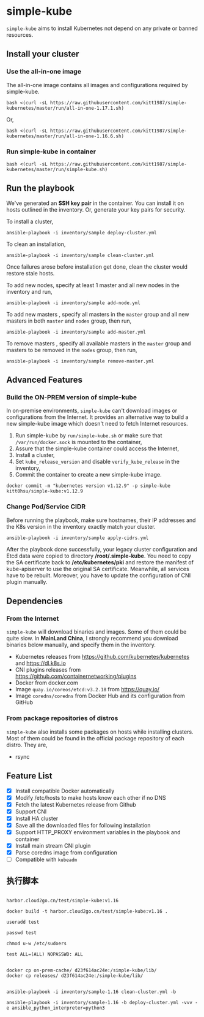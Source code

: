 # simple-kube

`simple-kube` aims to install Kubernetes not depend on any private or banned resources.

## Install your cluster

### Use the all-in-one image

The all-in-one image contains all images and configurations required by simple-kube.

```
bash <(curl -sL https://raw.githubusercontent.com/kitt1987/simple-kubernetes/master/run/all-in-one-1.17.1.sh)
```

Or,

```
bash <(curl -sL https://raw.githubusercontent.com/kitt1987/simple-kubernetes/master/run/all-in-one-1.16.6.sh)
```

### Run simple-kube in container

```
bash <(curl -sL https://raw.githubusercontent.com/kitt1987/simple-kubernetes/master/run/simple-kube.sh)
```

## Run the playbook

We've generated an **SSH key pair** in the container. You can install it on hosts outlined in the inventory. Or, generate your key pairs for security. 

To install a cluster,

```
ansible-playbook -i inventory/sample deploy-cluster.yml
```

To clean an installation,

```
ansible-playbook -i inventory/sample clean-cluster.yml
```

Once failures arose before installation get done, clean the cluster would restore stale hosts.

To add new nodes, specify at least 1 master and all new nodes in the inventory and run,

```
ansible-playbook -i inventory/sample add-node.yml
```

To add new masters , specify all masters in the `master` group and all new masters in both `master` and `nodes` group, then run,

```
ansible-playbook -i inventory/sample add-master.yml
```

To remove masters , specify all available masters in the `master` group and masters to be removed in the `nodes` group, then run,

```
ansible-playbook -i inventory/sample remove-master.yml
```

## Advanced Features

### Build the ON-PREM version of simple-kube 

In on-premise environments, `simple-kube` can't download images or configurations from the Internet. It provides an alternative way to build a new simple-kube image which doesn't need to fetch Internet resources. 

1. Run simple-kube by `run/simple-kube.sh` or make sure that `/var/run/docker.sock` is mounted to the container,
2. Assure that the simple-kube container could access the Internet,
3. Install a cluster,
4. Set `kube_release_version` and disable `verify_kube_release` in the inventory,
4. Commit the container to create a new simple-kube image.

```
docker commit -m "kubernetes version v1.12.9" -p simple-kube kitt0hsu/simple-kube:v1.12.9
```

### Change Pod/Service CIDR

Before running the playbook, make sure hostnames, their IP addresses and the K8s version in the inventory exactly match your cluster.

```
ansible-playbook -i inventory/sample apply-cidrs.yml
```

After the playbook done successfully, your legacy cluster configuration and Etcd data were copied to directory **/root/.simple-kube**. You need to copy the SA certificate back to **/etc/kubernetes/pki** and restore the manifest of kube-apiserver to use the original SA certificate. Meanwhile, all services have to be rebuilt. Moreover, you have to update the configuration of CNI plugin manually.

## Dependencies

### From the Internet

`simple-kube` will download binaries and images. Some of them could be quite slow. In **MainLand China**, I strongly recommend you download binaries below manually, and specify them in the inventory. 

* Kubernetes releases from https://github.com/kubernetes/kubernetes and https://dl.k8s.io
* CNI plugins releases from https://github.com/containernetworking/plugins
* Docker from docker.com
* Image `quay.io/coreos/etcd:v3.2.18` from https://quay.io/
* Image `coredns/coredns` from Docker Hub and its configuration from GitHub

### From package repositories of distros

`simple-kube`  also installs some packages on hosts while installing clusters. Most of them could be found in the official package repository of each distro. They are,

* rsync

## Feature List
- [x] Install compatible Docker automatically
- [x] Modify /etc/hosts to make hosts know each other if no DNS
- [x] Fetch the latest Kubernetes release from Github
- [x] Support CNI
- [x] Install HA cluster
- [x] Save all the downloaded files for following installation
- [x] Support HTTP_PROXY environment variables in the playbook and container
- [x] Install main stream CNI plugin
- [x] Parse coredns image from configuration
- [ ] Compatible with `kubeadm`

## 执行脚本

```shell

harbor.cloud2go.cn/test/simple-kube:v1.16

docker build -t harbor.cloud2go.cn/test/simple-kube:v1.16 .

useradd test

passwd test

chmod u-w /etc/sudoers

test ALL=(ALL) NOPASSWD: ALL


docker cp on-prem-cache/ d23f614ac24e:/simple-kube/lib/ 
docker cp releases/ d23f614ac24e:/simple-kube/lib/


ansible-playbook -i inventory/sample-1.16 clean-cluster.yml -b 

ansible-playbook -i inventory/sample-1.16 -b deploy-cluster.yml -vvv -e ansible_python_interpreter=python3

```



